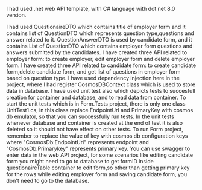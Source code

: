I had used .net web API template, with C# language with dot net 8.0 version.

I had used QuestionaireDTO which contains title of employer form and it contains list of QuestionDTO which represents question type,questions and answer related to it.
QuestionAnswerDTO is used by candidate form, and it contains List of QuestionDTO which contains employer form questions and answers submitted by the candidates.
I have created three API related to employer form: to create employer, edit employer form and delete employer form.
I have created three API related to candidate form: to create candidate form,delete candidate form, and get list of questions in employer form based on question type.
I have used dependency injection here in the project, where I had register CosmosDBContext class which is used to store data in database.
I have used unit test also which depicts tests to succesfull creation for container and database, and to read data from container.
To start the unit tests which is in Form.Tests project, there is only one class UnitTest1.cs, in this class replace EndpointUrl and PrimaryKey with cosmos db emulator, so that you can successfully run tests.
In the unit tests whenever database and container is created at the end of test it is also deleted so it should not have effect on other tests.
To run Form project, remember to replace the value of key with cosmos db configuration keys where "CosmosDb:EndpointUri" represents endpoint and "CosmosDb:Primarykey" represents primary key.
You can use swagger to enter data in the web API project, for some scenarios like editing candidate form you might need to go to database to get formID inside questionaireTable container to edit form,so other than getting primary key for the rows while editing employer form and saving candidate form, you don't need to go to the database.
